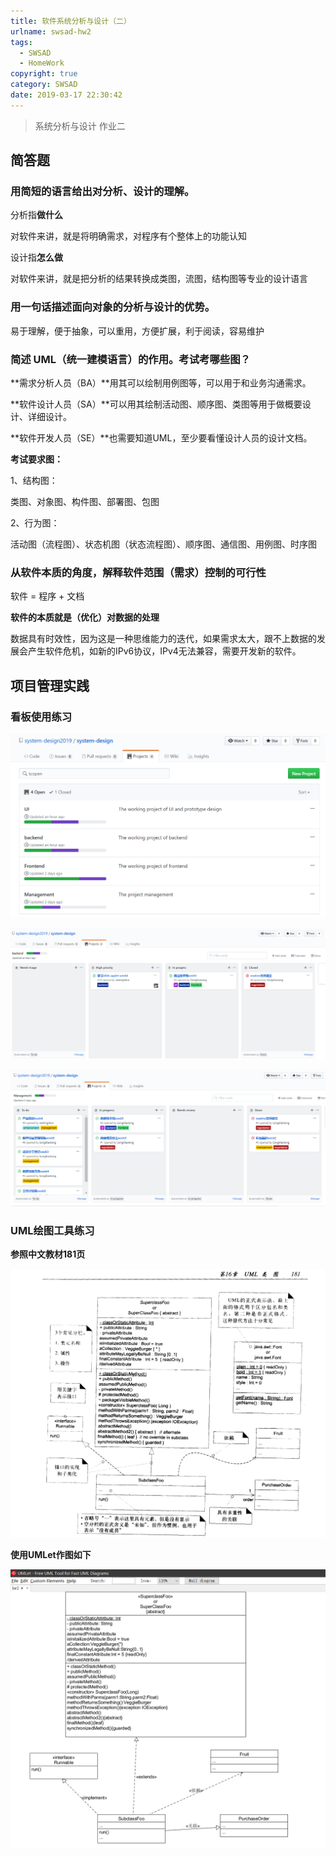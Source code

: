 ```yaml
---
title: 软件系统分析与设计（二）
urlname: swsad-hw2
tags:
  - SWSAD
  - HomeWork
copyright: true
category: SWSAD
date: 2019-03-17 22:30:42
---
```


> 系统分析与设计 作业二
>

<!-- more --> 

## 简答题

### 用简短的语言给出对分析、设计的理解。

分析指**做什么**

对软件来讲，就是将明确需求，对程序有个整体上的功能认知

设计指**怎么做**

对软件来讲，就是把分析的结果转换成类图，流图，结构图等专业的设计语言

### 用一句话描述面向对象的分析与设计的优势。

易于理解，便于抽象，可以重用，方便扩展，利于阅读，容易维护

### 简述 UML（统一建模语言）的作用。考试考哪些图？

**需求分析人员（BA）**用其可以绘制用例图等，可以用于和业务沟通需求。

**软件设计人员（SA）**可以用其绘制活动图、顺序图、类图等用于做概要设计、详细设计。

**软件开发人员（SE）**也需要知道UML，至少要看懂设计人员的设计文档。

 

**考试要求图：**

1、结构图：

类图、对象图、构件图、部署图、包图

2、行为图：

活动图（流程图）、状态机图（状态流程图）、顺序图、通信图、用例图、时序图

### 从软件本质的角度，解释软件范围（需求）控制的可行性

软件 = 程序 + 文档

**软件的本质就是（优化）对数据的处理**

数据具有时效性，因为这是一种思维能力的迭代，如果需求太大，跟不上数据的发展会产生软件危机，如新的IPv6协议，IPv4无法兼容，需要开发新的软件。



## 项目管理实践

### 看板使用练习

![1552837799388](https://raw.githubusercontent.com/JankingWon/JankingWon.github.io/master/2019/swsad-hw2/1552837799388.png)

![1552837848516](https://raw.githubusercontent.com/JankingWon/JankingWon.github.io/master/2019/swsad-hw2/1552837848516.png)

![1552837884154](https://raw.githubusercontent.com/JankingWon/JankingWon.github.io/master/2019/swsad-hw2/1552837884154.png)

### UML绘图工具练习

**参照中文教材181页**

![1552839873652](https://raw.githubusercontent.com/JankingWon/JankingWon.github.io/master/2019/swsad-hw2/1552839873652.png)

**使用UMLet作图如下**

![1552839832229](https://raw.githubusercontent.com/JankingWon/JankingWon.github.io/master/2019/swsad-hw2/1552839832229.png)




